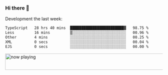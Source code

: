 ### Hi there 👋

Development the last week:
<!--START_SECTION:waka-->

```txt
TypeScript   28 hrs 40 mins  ████████████████████████▓   98.75 %
Less         16 mins         ▒░░░░░░░░░░░░░░░░░░░░░░░░   00.96 %
Other        4 mins          ░░░░░░░░░░░░░░░░░░░░░░░░░   00.25 %
XML          0 secs          ░░░░░░░░░░░░░░░░░░░░░░░░░   00.04 %
EJS          0 secs          ░░░░░░░░░░░░░░░░░░░░░░░░░   00.00 %
```

<!--END_SECTION:waka-->

<!--
**JASONPANGGO/jasonpanggo** is a ✨ _special_ ✨ repository because its `README.md` (this file) appears on your GitHub profile.

Here are some ideas to get you started:

- 🔭 I’m currently working on ...
- 🌱 I’m currently learning ...
- 👯 I’m looking to collaborate on ...
- 🤔 I’m looking for help with ...
- 💬 Ask me about ...
- 📫 How to reach me: ...
- 😄 Pronouns: ...
- ⚡ Fun fact: ...
-->

<a href="https://volt.fm/user/q8yd9e79csfr57rt" target="_blank"><img src="https://spotify-badge-egoist.vercel.app/api/now-playing" width="540" height="52" alt="now playing"></a>
